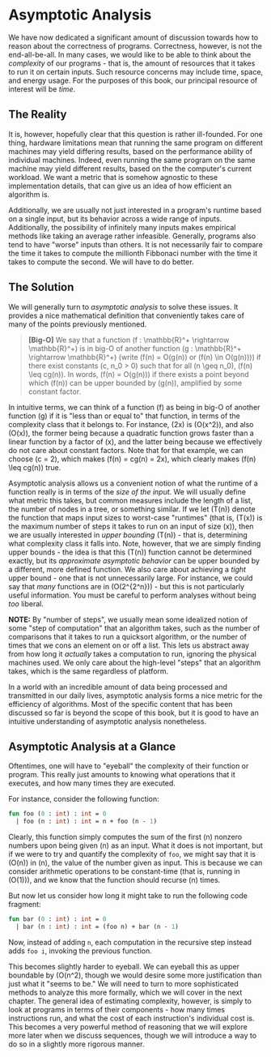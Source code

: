 # Asymptotic Analysis
We have now dedicated a significant amount of discussion towards how to reason about the correctness of programs. Correctness, however, is not the end-all-be-all. In many cases, we would like to be able to think about the _complexity_ of our programs - that is, the amount of resources that it takes to run it on certain inputs. Such resource concerns may include time, space, and energy usage. For the purposes of this book, our principal resource of interest will be _time_.

## The Reality
It is, however, hopefully clear that this question is rather ill-founded. For one thing, hardware limitations mean that running the same program on different machines may yield differing results, based on the performance ability of individual machines. Indeed, even running the same program on the same machine may yield different results, based on the the computer's current workload. We want a metric that is somehow agnostic to these implementation details, that can give us an idea of how efficient an algorithm is. 

Additionally, we are usually not just interested in a program's runtime based on a single input, but its behavior across a wide range of inputs. Additionally, the possibility of infinitely many inputs makes empirical methods like taking an average rather infeasible. Generally, programs also tend to have "worse" inputs than others. It is not necessarily fair to compare the time it takes to compute the millionth Fibbonaci number with the time it takes to compute the second. We will have to do better.

## The Solution
We will generally turn to _asymptotic analysis_ to solve these issues. It provides a nice mathematical definition that conveniently takes care of many of the points previously mentioned.

> **[Big-O]** We say that a function \(f : \mathbb{R}^+ \rightarrow \mathbb{R}^+\) is in big-O of another function \(g : \mathbb{R}^+ \rightarrow \mathbb{R}^+\) (write \(f(n) = O(g(n)\) or \(f(n) \in O(g(n))\)) if there exist constants \(c, n_0 > 0\) such that for all \(n \geq n_0\), \(f(n) \leq cg(n)\). In words, \(f(n) = O(g(n))\) if there exists a point beyond which \(f(n)\) can be upper bounded by \(g(n)\), amplified by some constant factor.

In intuitive terms, we can think of a function \(f\) as being in big-O of another function \(g\) if it is "less than or equal to" that function, in terms of the complexity class that it belongs to. For instance, \(2x\) is \(O(x^2)\), and also \(O(x)\), the former being because a quadratic function grows faster than a linear function by a factor of \(x\), and the latter being because we effectively do not care about constant factors. Note that for that example, we can choose \(c = 2\), which makes \(f(n) = cg(n) = 2x\), which clearly makes \(f(n) \leq cg(n)\) true.

Asymptotic analysis allows us a convenient notion of what the runtime of a function really is in terms of the _size of the input_. We will usually define what metric this takes, but common measures include the length of a list, the number of nodes in a tree, or something similar. If we let \(T(n)\) denote the function that maps input sizes to worst-case "runtimes" (that is, \(T(x)\) is the maximum number of steps it takes to run on an input of size \(x\)), then we are usually interested in _upper bounding_ \(T(n)\) - that is, determining what complexity class it falls into. Note, however, that we are simply finding upper bounds - the idea is that this \(T(n)\) function cannot be determined exactly, but its _approximate asymptotic behavior_ can be upper bounded by a different, more defined function. We also care about achieving a _tight_ upper bound - one that is not unnecessarily large. For instance, we could say that _many_ functions are in \(O(2^{2^n})\) - but this is not particularly useful information. You must be careful to perform analyses without being _too_ liberal.

**NOTE:** By "number of steps", we usually mean some idealized notion of some "step of computation" that an algorithm takes, such as the number of comparisons that it takes to run a quicksort algorithm, or the number of times that we cons an element on or off a list. This lets us abstract away from how long it _actually_ takes a computation to run, ignoring the physical machines used. We only care about the high-level "steps" that an algorithm takes, which is the same regardless of platform.

In a world with an incredible amount of data being processed and transmitted in our daily lives, asymptotic analysis forms a nice metric for the efficiency of algorithms. Most of the specific content that has been discussed so far is beyond the scope of this book, but it is good to have an intuitive understanding of asymptotic analysis nonetheless. 

## Asymptotic Analysis at a Glance
Oftentimes, one will have to "eyeball" the complexity of their function or program. This really just amounts to knowing what operations that it executes, and how many times they are executed.

For instance, consider the following function:
```sml
fun foo (0 : int) : int = 0
  | foo (n : int) : int = n + foo (n - 1)
```
Clearly, this function simply computes the sum of the first \(n\) nonzero numbers upon being given \(n\) as an input. What it does is not important, but if we were to try and quantify the complexity of `foo`, we might say that it is \(O(n)\) in \(n\), the value of the number given as input. This is because we can consider arithmetic operations to be constant-time (that is, running in \(O(1)\)), and we know that the function should recurse \(n\) times. 

But now let us consider how long it might take to run the following code fragment:
```sml
fun bar (0 : int) : int = 0
  | bar (n : int) : int = (foo n) + bar (n - 1)
```
Now, instead of adding `n`, each computation in the recursive step instead adds `foo i`, invoking the previous function. 

This becomes slightly harder to eyeball. We can eyeball this as upper boundable by \(O(n^2\), though we would desire some more justification than just what it "seems to be." We will need to turn to more sophisticated methods to analyze this more formally, which we will cover in the next chapter. The general idea of estimating complexity, however, is simply to look at programs in terms of their components - how many times instructions run, and what the cost of each instruction's individual cost is. This becomes a very powerful method of reasoning that we will explore more later when we discuss sequences, though we will introduce a way to do so in a slightly more rigorous manner.
